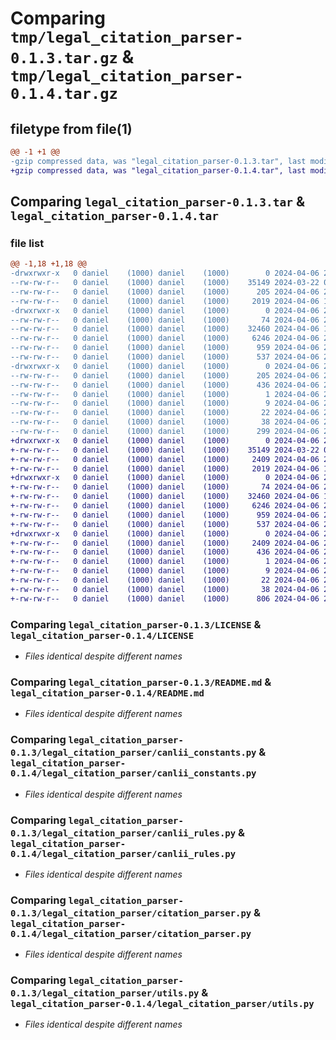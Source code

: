 # Comparing `tmp/legal_citation_parser-0.1.3.tar.gz` & `tmp/legal_citation_parser-0.1.4.tar.gz`

## filetype from file(1)

```diff
@@ -1 +1 @@
-gzip compressed data, was "legal_citation_parser-0.1.3.tar", last modified: Sat Apr  6 21:24:48 2024, max compression
+gzip compressed data, was "legal_citation_parser-0.1.4.tar", last modified: Sat Apr  6 22:35:38 2024, max compression
```

## Comparing `legal_citation_parser-0.1.3.tar` & `legal_citation_parser-0.1.4.tar`

### file list

```diff
@@ -1,18 +1,18 @@
-drwxrwxr-x   0 daniel    (1000) daniel    (1000)        0 2024-04-06 21:24:48.469960 legal_citation_parser-0.1.3/
--rw-rw-r--   0 daniel    (1000) daniel    (1000)    35149 2024-03-22 00:07:43.000000 legal_citation_parser-0.1.3/LICENSE
--rw-rw-r--   0 daniel    (1000) daniel    (1000)      205 2024-04-06 21:24:48.469960 legal_citation_parser-0.1.3/PKG-INFO
--rw-rw-r--   0 daniel    (1000) daniel    (1000)     2019 2024-04-06 19:14:15.000000 legal_citation_parser-0.1.3/README.md
-drwxrwxr-x   0 daniel    (1000) daniel    (1000)        0 2024-04-06 21:24:48.469960 legal_citation_parser-0.1.3/legal_citation_parser/
--rw-rw-r--   0 daniel    (1000) daniel    (1000)       74 2024-04-06 21:22:24.000000 legal_citation_parser-0.1.3/legal_citation_parser/__init__.py
--rw-rw-r--   0 daniel    (1000) daniel    (1000)    32460 2024-04-06 18:41:34.000000 legal_citation_parser-0.1.3/legal_citation_parser/canlii_constants.py
--rw-rw-r--   0 daniel    (1000) daniel    (1000)     6246 2024-04-06 21:18:46.000000 legal_citation_parser-0.1.3/legal_citation_parser/canlii_rules.py
--rw-rw-r--   0 daniel    (1000) daniel    (1000)      959 2024-04-06 21:18:22.000000 legal_citation_parser-0.1.3/legal_citation_parser/citation_parser.py
--rw-rw-r--   0 daniel    (1000) daniel    (1000)      537 2024-04-06 20:05:11.000000 legal_citation_parser-0.1.3/legal_citation_parser/utils.py
-drwxrwxr-x   0 daniel    (1000) daniel    (1000)        0 2024-04-06 21:24:48.469960 legal_citation_parser-0.1.3/legal_citation_parser.egg-info/
--rw-rw-r--   0 daniel    (1000) daniel    (1000)      205 2024-04-06 21:24:48.000000 legal_citation_parser-0.1.3/legal_citation_parser.egg-info/PKG-INFO
--rw-rw-r--   0 daniel    (1000) daniel    (1000)      436 2024-04-06 21:24:48.000000 legal_citation_parser-0.1.3/legal_citation_parser.egg-info/SOURCES.txt
--rw-rw-r--   0 daniel    (1000) daniel    (1000)        1 2024-04-06 21:24:48.000000 legal_citation_parser-0.1.3/legal_citation_parser.egg-info/dependency_links.txt
--rw-rw-r--   0 daniel    (1000) daniel    (1000)        9 2024-04-06 21:24:48.000000 legal_citation_parser-0.1.3/legal_citation_parser.egg-info/requires.txt
--rw-rw-r--   0 daniel    (1000) daniel    (1000)       22 2024-04-06 21:24:48.000000 legal_citation_parser-0.1.3/legal_citation_parser.egg-info/top_level.txt
--rw-rw-r--   0 daniel    (1000) daniel    (1000)       38 2024-04-06 21:24:48.469960 legal_citation_parser-0.1.3/setup.cfg
--rw-rw-r--   0 daniel    (1000) daniel    (1000)      299 2024-04-06 21:24:30.000000 legal_citation_parser-0.1.3/setup.py
+drwxrwxr-x   0 daniel    (1000) daniel    (1000)        0 2024-04-06 22:35:38.007444 legal_citation_parser-0.1.4/
+-rw-rw-r--   0 daniel    (1000) daniel    (1000)    35149 2024-03-22 00:07:43.000000 legal_citation_parser-0.1.4/LICENSE
+-rw-rw-r--   0 daniel    (1000) daniel    (1000)     2409 2024-04-06 22:35:38.007444 legal_citation_parser-0.1.4/PKG-INFO
+-rw-rw-r--   0 daniel    (1000) daniel    (1000)     2019 2024-04-06 19:14:15.000000 legal_citation_parser-0.1.4/README.md
+drwxrwxr-x   0 daniel    (1000) daniel    (1000)        0 2024-04-06 22:35:38.003444 legal_citation_parser-0.1.4/legal_citation_parser/
+-rw-rw-r--   0 daniel    (1000) daniel    (1000)       74 2024-04-06 21:22:24.000000 legal_citation_parser-0.1.4/legal_citation_parser/__init__.py
+-rw-rw-r--   0 daniel    (1000) daniel    (1000)    32460 2024-04-06 18:41:34.000000 legal_citation_parser-0.1.4/legal_citation_parser/canlii_constants.py
+-rw-rw-r--   0 daniel    (1000) daniel    (1000)     6246 2024-04-06 21:18:46.000000 legal_citation_parser-0.1.4/legal_citation_parser/canlii_rules.py
+-rw-rw-r--   0 daniel    (1000) daniel    (1000)      959 2024-04-06 21:18:22.000000 legal_citation_parser-0.1.4/legal_citation_parser/citation_parser.py
+-rw-rw-r--   0 daniel    (1000) daniel    (1000)      537 2024-04-06 20:05:11.000000 legal_citation_parser-0.1.4/legal_citation_parser/utils.py
+drwxrwxr-x   0 daniel    (1000) daniel    (1000)        0 2024-04-06 22:35:38.003444 legal_citation_parser-0.1.4/legal_citation_parser.egg-info/
+-rw-rw-r--   0 daniel    (1000) daniel    (1000)     2409 2024-04-06 22:35:37.000000 legal_citation_parser-0.1.4/legal_citation_parser.egg-info/PKG-INFO
+-rw-rw-r--   0 daniel    (1000) daniel    (1000)      436 2024-04-06 22:35:37.000000 legal_citation_parser-0.1.4/legal_citation_parser.egg-info/SOURCES.txt
+-rw-rw-r--   0 daniel    (1000) daniel    (1000)        1 2024-04-06 22:35:37.000000 legal_citation_parser-0.1.4/legal_citation_parser.egg-info/dependency_links.txt
+-rw-rw-r--   0 daniel    (1000) daniel    (1000)        9 2024-04-06 22:35:37.000000 legal_citation_parser-0.1.4/legal_citation_parser.egg-info/requires.txt
+-rw-rw-r--   0 daniel    (1000) daniel    (1000)       22 2024-04-06 22:35:37.000000 legal_citation_parser-0.1.4/legal_citation_parser.egg-info/top_level.txt
+-rw-rw-r--   0 daniel    (1000) daniel    (1000)       38 2024-04-06 22:35:38.007444 legal_citation_parser-0.1.4/setup.cfg
+-rw-rw-r--   0 daniel    (1000) daniel    (1000)      806 2024-04-06 22:35:27.000000 legal_citation_parser-0.1.4/setup.py
```

### Comparing `legal_citation_parser-0.1.3/LICENSE` & `legal_citation_parser-0.1.4/LICENSE`

 * *Files identical despite different names*

### Comparing `legal_citation_parser-0.1.3/README.md` & `legal_citation_parser-0.1.4/README.md`

 * *Files identical despite different names*

### Comparing `legal_citation_parser-0.1.3/legal_citation_parser/canlii_constants.py` & `legal_citation_parser-0.1.4/legal_citation_parser/canlii_constants.py`

 * *Files identical despite different names*

### Comparing `legal_citation_parser-0.1.3/legal_citation_parser/canlii_rules.py` & `legal_citation_parser-0.1.4/legal_citation_parser/canlii_rules.py`

 * *Files identical despite different names*

### Comparing `legal_citation_parser-0.1.3/legal_citation_parser/citation_parser.py` & `legal_citation_parser-0.1.4/legal_citation_parser/citation_parser.py`

 * *Files identical despite different names*

### Comparing `legal_citation_parser-0.1.3/legal_citation_parser/utils.py` & `legal_citation_parser-0.1.4/legal_citation_parser/utils.py`

 * *Files identical despite different names*

